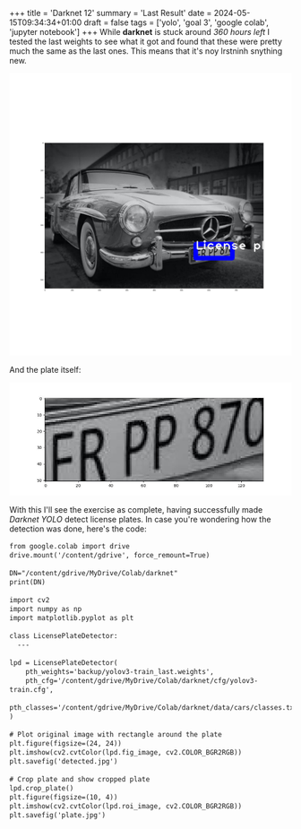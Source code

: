 +++
title = 'Darknet 12'
summary = 'Last Result'
date = 2024-05-15T09:34:34+01:00
draft = false
tags = ['yolo', 'goal 3', 'google colab', 'jupyter notebook']
+++
While **darknet** is stuck around *360 hours left* I tested the last weights to see what it got and found that these were pretty much the same as the last ones. This means that it's noy lrstninh snything new.

![Final Detection](detected.jpg)

And the plate itself:

![Final Plate](plate.jpg)

With this I'll see the exercise as complete, having successfully made *Darknet YOLO* detect license plates.
In case you're wondering how the detection was done, here's the code:

```
from google.colab import drive
drive.mount('/content/gdrive', force_remount=True)

DN="/content/gdrive/MyDrive/Colab/darknet"
print(DN)

import cv2
import numpy as np
import matplotlib.pyplot as plt

class LicensePlateDetector:
  ---

lpd = LicensePlateDetector(
    pth_weights='backup/yolov3-train_last.weights',
    pth_cfg='/content/gdrive/MyDrive/Colab/darknet/cfg/yolov3-train.cfg',
    pth_classes='/content/gdrive/MyDrive/Colab/darknet/data/cars/classes.txt'
)

# Plot original image with rectangle around the plate
plt.figure(figsize=(24, 24))
plt.imshow(cv2.cvtColor(lpd.fig_image, cv2.COLOR_BGR2RGB))
plt.savefig('detected.jpg')

# Crop plate and show cropped plate
lpd.crop_plate()
plt.figure(figsize=(10, 4))
plt.imshow(cv2.cvtColor(lpd.roi_image, cv2.COLOR_BGR2RGB))
plt.savefig('plate.jpg')
```
